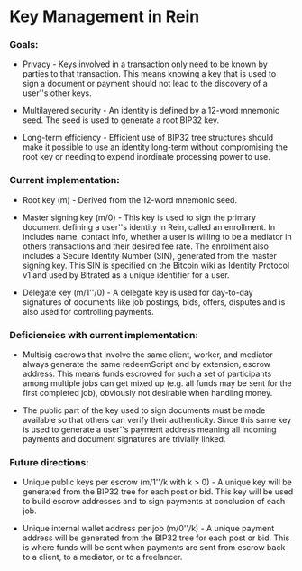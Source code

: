 # Key Management in Rein

### Goals:

 * Privacy - Keys involved in a transaction only need to be known by parties to that transaction. 
This means knowing a key that is used to sign a document or payment should not lead to the 
discovery of a user''s other keys.

 * Multilayered security - An identity is defined by a 12-word mnemonic seed. The seed is used to 
generate a root BIP32 key.

 * Long-term efficiency - Efficient use of BIP32 tree structures should make it possible to use an 
identity long-term without compromising the root key or needing to expend inordinate processing power 
to use.

### Current implementation:

 * Root key (m) - Derived from the 12-word mnemonic seed.

 * Master signing key (m/0) - This key is used to sign the primary document defining a user''s identity 
 in Rein, called an enrollment. In includes name, contact info, whether a user is willing to be a 
 mediator in others transactions and their desired fee rate. The enrollment also includes a Secure 
 Identity Number (SIN), generated from the master signing key. This SIN is specified on the Bitcoin 
 wiki as Identity Protocol v1 and used by Bitrated as a unique identifier for a user.

 * Delegate key (m/1''/0) - A delegate key is used for day-to-day signatures of documents like job 
 postings, bids, offers, disputes and is also used for controlling payments.

### Deficiencies with current implementation:

 * Multisig escrows that involve the same client, worker, and mediator always generate the same 
 redeemScript and by extension, escrow address. This means funds escrowed for such a set of 
 participants among multiple jobs can get mixed up (e.g. all funds may be sent for the first completed
 job), obviously not desirable when handling money.

 * The public part of the key used to sign documents must be made available so that others can verify 
 their authenticity. Since this same key is used to generate a user''s payment address meaning all 
 incoming payments and document signatures are trivially linked.
 
### Future directions:

 * Unique public keys per escrow (m/1''/k with k > 0) - A unique key will be generated from the BIP32 tree
 for each post or bid. This key will be used to build escrow addresses and to sign payments at
 conclusion of each job.
 
 * Unique internal wallet address per job (m/0''/k) - A unique payment address will be generated from the
 BIP32 tree for each post or bid. This is where funds will be sent when payments are sent from escrow
 back to a client, to a mediator, or to a freelancer.
